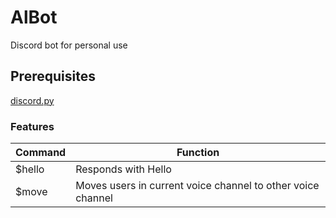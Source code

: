 # AlBot
Discord bot for personal use

## Prerequisites
[discord.py](https://github.com/Rapptz/discord.py)

### Features
Command | Function
-|-
$hello | Responds with Hello
$move <Voice Channel> | Moves users in current voice channel to other voice channel
